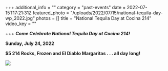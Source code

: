+++
additional_info = ""
category = "past-events"
date = 2022-07-15T17:21:31Z
featured_photo = "/uploads/2022/07/15/national-tequila-day-wp_2022.jpg"
photos = []
title = "National Tequila Day at Cocina 214"
video_key = ""

+++
**_Come Celebrate National Tequila Day at Cocina 214!_**

**Sunday, July 24, 2022**

**$5 214 Rocks, Frozen and El Diablo Margaritas . . . all day long!**

![](/uploads/2022/07/15/national-tequila-day-wp_2022.jpg)